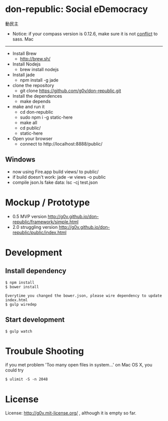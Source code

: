 don-republic: Social eDemocracy
============
動民主

* Notice: if your compass version is 0.12.6, make sure it is not [conflict](https://rubygems.org/gems/compass) to sass.
Mac
------------
* Install Brew
    * http://brew.sh/
* Install Nodejs
    * brew install nodejs
* Install jade
    * npm install -g jade
* clone the repository
   * git clone https://github.com/g0v/don-republic.git
* Install the dependences
   * make depends
* make and run it
	* cd don-republic
	* sudo npm i -g static-here
	* make all
	* cd public/
	* static-here
* Open your browser
    * connect to http://localhost:8888/public/

Windows
------------
* now using Fire.app build views/ to public/
* if build doesn't work: jade -w views -o public
* compile json.ls fake data: lsc -cj test.json

Mockup / Prototype
============
* 0.5 MVP version http://g0v.github.io/don-republic/framework/simple.html
* 2.0 struggling version http://g0v.github.io/don-republic/public/index.html

# Development

## Install dependency

    $ npm install
    $ bower install

    Everytime you changed the bower.json, please wire dependency to update index.html
    $ gulp wiredep

## Start development

    $ gulp watch

# Troubule Shooting

if you met problem 'Too many open files in system...' on Mac OS X, you could try

    $ ulimit -S -n 2048

License
============
License: http://g0v.mit-license.org/ , although it is empty so far.


